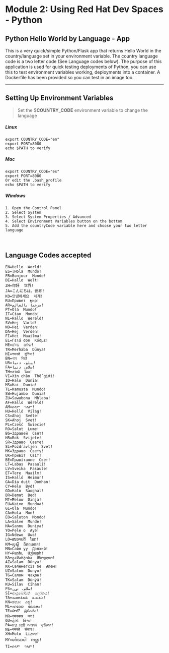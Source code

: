 # Module 2: Using Red Hat Dev Spaces - Python

## Python Hello World by Language - App

This is a very quick/simple Python/Flask app that returns  Hello World in the country/language set in your environment variable. The country language code is a two letter code (See Language codes below). The purpose of this application is used for quick testing deployments of Python, you can use this to test environment variables working, deployments into a container. A Dockerfile has been provided so you can test in an image too. 
 
---

## Setting Up Environment Variables

> Set the $**COUNTRY_CODE** environment variable to change the language

##### Linux
```
export COUNTRY_CODE="en"
export PORT=8080  
echo $PATH to verify
```  

##### Mac
```
export COUNTRY_CODE="es"
export PORT=8080
Or edit the .bash_profile
echo $PATH to verify
```

##### Windows
```
1. Open the Control Panel
2. Select System
3. Select System Properties / Advanced
4. Select Environment Variables button on the bottom
5. Add the countryCode variable here and choose your two letter language
```

  $~$

## Language Codes accepted 

```
EN=Hello  World!  
ES=¡Hola  Mundo!  
FR=Bonjour  Monde!  
DE=Hallo  Welt!  
ZH=你好  世界!  
JA=こんにちは、世界！  
KO=안녕하세요  세계!  
RU=Привет  мир!  
AR=مرحباً بالعالم!  
PT=Olá  Mundo!  
IT=Ciao  Mondo!  
NL=Hallo  Wereld!  
SV=Hej  Värld!  
NO=Hei  Verden!  
DA=Hej  Verden!  
FI=Hei  Maailma!  
EL=Γειά σου  Κόσμε!  
HE=שלום  עולם!  
TR=Merhaba  Dünya!  
HI=नमस्ते  दुनिया!  
BN=ওহে  বিশ্ব!  
UR=ہیلو، دنیا!  
FA=سلام، دنیا!  
TH=สวัสดี  โลก!  
VI=Xin chào  Thế giới!  
ID=Halo  Dunia!  
MS=Hai  Dunia!  
TL=Kamusta  Mundo!  
SW=Hujambo  Dunia!  
ZU=Sawubona  Mhlaba!  
AF=Hallo  Wêreld!  
AM=ሰላም  ዓለም!  
HU=Helló  Világ!  
CS=Ahoj  Světe!  
SK=Ahoj  Svet!  
PL=Cześć  Świecie!  
RO=Salut  Lume!  
BG=Здравей  Свят!  
HR=Bok  Svijete!  
SR=Здраво  Свете!  
SL=Pozdravljen  Svet!  
MK=Здраво  Свету!  
UK=Привіт  Світ!  
BE=Прывітанне  Свет!  
LT=Labas  Pasauli!  
LV=Sveika  Pasaule!  
ET=Tere  Maailm!  
IS=Halló  Heimur!  
GA=Dia duit  Domhan!  
CY=Helo  Byd!  
GD=Halò  Saoghal!  
BR=Demat  Bed!  
MT=Ħelow  Dinja!  
EU=Kaixo  Mundua!  
GL=Ola  Mundo!  
CA=Hola  Món!  
EO=Saluton  Mondo!  
LA=Salve  Munde!  
HA=Sannu  Duniya!  
YO=Pẹlẹ o  Ayé!  
IG=Ndewo  Ụwa!  
LO=ສະບາຍດີ  ໂລກ!  
KM=សួស្តី  ពិភពលោក!  
MN=Сайн уу  Дэлхий!  
HY=Բարեւ  Աշխարհ!  
KA=გამარჯობა  მსოფლიო!  
AZ=Salam  Dünya!  
KK=Сәлеметсіз бе  Әлем!  
UZ=Salom  Dunyo!  
TG=Салом  Ҷаҳон!  
TK=Salam  Dünýä!  
KU=Silav  Cîhan!  
PS=سلام، نړۍ!  
SI=ආයුබෝවන්  ලෝකය!  
TA=வணக்கம்  உலகம்!  
KN=ಹಲೋ  ವಿಶ್ವ!  
ML=ഹലോ  ലോകം!  
TE=హలో  ప్రపంచం!  
MR=नमस्कार  जग!  
GU=હેલો  વિશ્વ!  
PA=ਸਤ ਸ੍ਰੀ ਅਕਾਲ  ਦੁਨਿਆ!  
NE=नमस्ते  संसार!  
XH=Molo  Lizwe!  
MY=မင်္ဂလာပါ  ကမ္ဘာ!  
TI=ሰላም  ዓለም! 
```

